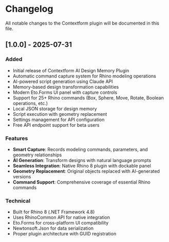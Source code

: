 # Changelog

All notable changes to the Contextform plugin will be documented in this file.

## [1.0.0] - 2025-07-31

### Added
- Initial release of Contextform AI Design Memory Plugin
- Automatic command capture system for Rhino modeling operations
- AI-powered script generation using Claude API
- Memory-based design transformation capabilities
- Modern Eto.Forms UI panel with capture controls
- Support for 25+ Rhino commands (Box, Sphere, Move, Rotate, Boolean operations, etc.)
- Local JSON storage for design memory
- Script execution with geometry replacement
- Settings management for API configuration
- Free API endpoint support for beta users

### Features
- **Smart Capture**: Records modeling commands, parameters, and geometry relationships
- **AI Generation**: Transform designs with natural language prompts
- **Seamless Integration**: Native Rhino 8 plugin with dockable panel
- **Geometry Replacement**: Original objects replaced with AI-generated versions
- **Command Support**: Comprehensive coverage of essential Rhino commands

### Technical
- Built for Rhino 8 (.NET Framework 4.8)
- Uses RhinoCommon API for native integration
- Eto.Forms for cross-platform UI compatibility
- Newtonsoft.Json for data serialization
- Proper plugin architecture with GUID registration
